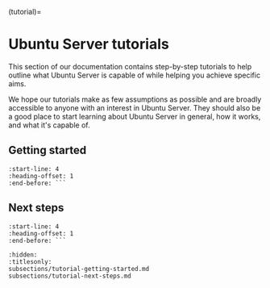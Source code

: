 (tutorial)=

# Ubuntu Server tutorials

This section of our documentation contains step-by-step tutorials to help outline what Ubuntu Server is capable of while helping you achieve specific aims.

We hope our tutorials make as few assumptions as possible and are broadly accessible to anyone with an interest in Ubuntu Server. They should also be a good place to start learning about Ubuntu Server in general, how it works, and what it's capable of.

## Getting started

```{include} subsections/tutorial-getting-started.md
:start-line: 4
:heading-offset: 1
:end-before: ```
```

## Next steps

```{include} subsections/tutorial-next-steps.md
:start-line: 4
:heading-offset: 1
:end-before: ```
```


```{toctree}
:hidden:
:titlesonly:
subsections/tutorial-getting-started.md
subsections/tutorial-next-steps.md
```